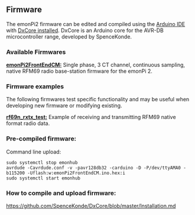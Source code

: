 ## Firmware

The emonPi2 firmware can be edited and compiled using the [Arduino IDE](https://www.arduino.cc/) with [DxCore installed](https://github.com/SpenceKonde/DxCore).
DxCore is an Arduino core for the AVR-DB microcontroller range, developed by SpenceKonde.

### Available Firmwares

**[emonPi2FrontEndCM:](emonPi2FrontEndCM)** Single phase, 3 CT channel, continuous sampling, native RFM69 radio base-station firmware for the emonPi 2.

### Firmware examples

The following firmwares test specific functionality and may be useful when developing new firmware or modifying existing.

**[rf69n_rxtx_test:](rf69n_rxtx_test)** Example of receiving and transmitting RFM69 native format radio data.

### Pre-compiled firmware:

Command line upload:

    sudo systemctl stop emonhub
    avrdude -Cavrdude.conf -v -pavr128db32 -carduino -D -P/dev/ttyAMA0 -b115200 -Uflash:w:emonPi2FrontEndCM.ino.hex:i 
    sudo systemctl start emonhub

### How to compile and upload firmware:

https://github.com/SpenceKonde/DxCore/blob/master/Installation.md



